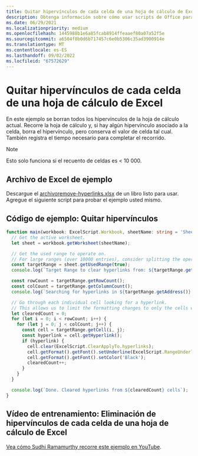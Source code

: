 ```yaml
---
title: Quitar hipervínculos de cada celda de una hoja de cálculo de Excel
description: Obtenga información sobre cómo usar scripts de Office para quitar hipervínculos de cada celda de una hoja de cálculo de Excel.
ms.date: 06/29/2021
ms.localizationpriority: medium
ms.openlocfilehash: 1445988b1e6a85fcab8914ffeaaef80a07a52f5e
ms.sourcegitcommit: a6504f8b0d6b717457c6e0b5306c35ad3900914e
ms.translationtype: MT
ms.contentlocale: es-ES
ms.lasthandoff: 09/02/2022
ms.locfileid: "67572629"
---
```

# <a name="remove-hyperlinks-from-each-cell-in-an-excel-worksheet"></a>Quitar hipervínculos de cada celda de una hoja de cálculo de Excel

 En este ejemplo se borran todos los hipervínculos de la hoja de cálculo actual. Recorre la hoja de cálculo y, si hay algún hipervínculo asociado a la celda, borra el hipervínculo, pero conserva el valor de celda tal cual. También registra el tiempo necesario para completar el recorrido.

> [!NOTE]
> Esto solo funciona si el recuento de celdas es < 10 000.

## <a name="sample-excel-file"></a>Archivo de Excel de ejemplo

Descargue el [ archivoremove-hyperlinks.xlsx](remove-hyperlinks.xlsx) de un libro listo para usar. Agregue el siguiente script para probar el ejemplo usted mismo.

## <a name="sample-code-remove-hyperlinks"></a>Código de ejemplo: Quitar hipervínculos

```TypeScript
function main(workbook: ExcelScript.Workbook, sheetName: string = 'Sheet1') {
  // Get the active worksheet. 
  let sheet = workbook.getWorksheet(sheetName);

  // Get the used range to operate on.
  // For large ranges (over 10000 entries), consider splitting the operation into batches for performance.
  const targetRange = sheet.getUsedRange(true);
  console.log(`Target Range to clear hyperlinks from: ${targetRange.getAddress()}`);

  const rowCount = targetRange.getRowCount();
  const colCount = targetRange.getColumnCount();
  console.log(`Searching for hyperlinks in ${targetRange.getAddress()} which contains ${(rowCount * colCount)} cells`);

  // Go through each individual cell looking for a hyperlink. 
  // This allows us to limit the formatting changes to only the cells with hyperlink formatting.
  let clearedCount = 0;
  for (let i = 0; i < rowCount; i++) {
    for (let j = 0; j < colCount; j++) {
      const cell = targetRange.getCell(i, j);
      const hyperlink = cell.getHyperlink();
      if (hyperlink) {
        cell.clear(ExcelScript.ClearApplyTo.hyperlinks);
        cell.getFormat().getFont().setUnderline(ExcelScript.RangeUnderlineStyle.none);
        cell.getFormat().getFont().setColor('Black');
        clearedCount++;
      }
    }
  }

  console.log(`Done. Cleared hyperlinks from ${clearedCount} cells`);
}
```

## <a name="training-video-remove-hyperlinks-from-each-cell-in-an-excel-worksheet"></a>Vídeo de entrenamiento: Eliminación de hipervínculos de cada celda de una hoja de cálculo de Excel

[Vea cómo Sudhi Ramamurthy recorre este ejemplo en YouTube](https://youtu.be/v20fdinxpHU).
